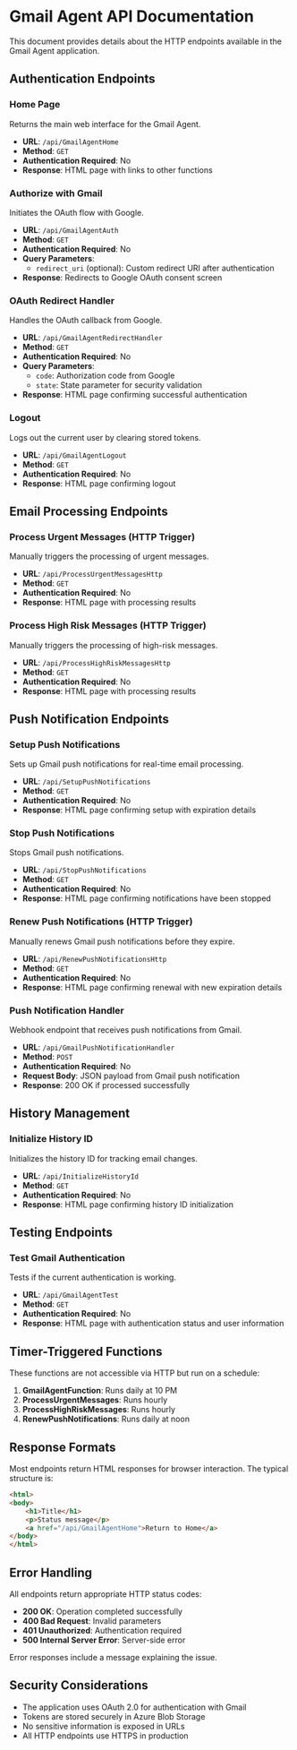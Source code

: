 # Gmail Agent API Documentation

This document provides details about the HTTP endpoints available in the Gmail Agent application.

## Authentication Endpoints

### Home Page

Returns the main web interface for the Gmail Agent.

- **URL**: `/api/GmailAgentHome`
- **Method**: `GET`
- **Authentication Required**: No
- **Response**: HTML page with links to other functions

### Authorize with Gmail

Initiates the OAuth flow with Google.

- **URL**: `/api/GmailAgentAuth`
- **Method**: `GET`
- **Authentication Required**: No
- **Query Parameters**:
  - `redirect_uri` (optional): Custom redirect URI after authentication
- **Response**: Redirects to Google OAuth consent screen

### OAuth Redirect Handler

Handles the OAuth callback from Google.

- **URL**: `/api/GmailAgentRedirectHandler`
- **Method**: `GET`
- **Authentication Required**: No
- **Query Parameters**:
  - `code`: Authorization code from Google
  - `state`: State parameter for security validation
- **Response**: HTML page confirming successful authentication

### Logout

Logs out the current user by clearing stored tokens.

- **URL**: `/api/GmailAgentLogout`
- **Method**: `GET`
- **Authentication Required**: No
- **Response**: HTML page confirming logout

## Email Processing Endpoints

### Process Urgent Messages (HTTP Trigger)

Manually triggers the processing of urgent messages.

- **URL**: `/api/ProcessUrgentMessagesHttp`
- **Method**: `GET`
- **Authentication Required**: No
- **Response**: HTML page with processing results

### Process High Risk Messages (HTTP Trigger)

Manually triggers the processing of high-risk messages.

- **URL**: `/api/ProcessHighRiskMessagesHttp`
- **Method**: `GET`
- **Authentication Required**: No
- **Response**: HTML page with processing results

## Push Notification Endpoints

### Setup Push Notifications

Sets up Gmail push notifications for real-time email processing.

- **URL**: `/api/SetupPushNotifications`
- **Method**: `GET`
- **Authentication Required**: No
- **Response**: HTML page confirming setup with expiration details

### Stop Push Notifications

Stops Gmail push notifications.

- **URL**: `/api/StopPushNotifications`
- **Method**: `GET`
- **Authentication Required**: No
- **Response**: HTML page confirming notifications have been stopped

### Renew Push Notifications (HTTP Trigger)

Manually renews Gmail push notifications before they expire.

- **URL**: `/api/RenewPushNotificationsHttp`
- **Method**: `GET`
- **Authentication Required**: No
- **Response**: HTML page confirming renewal with new expiration details

### Push Notification Handler

Webhook endpoint that receives push notifications from Gmail.

- **URL**: `/api/GmailPushNotificationHandler`
- **Method**: `POST`
- **Authentication Required**: No
- **Request Body**: JSON payload from Gmail push notification
- **Response**: 200 OK if processed successfully

## History Management

### Initialize History ID

Initializes the history ID for tracking email changes.

- **URL**: `/api/InitializeHistoryId`
- **Method**: `GET`
- **Authentication Required**: No
- **Response**: HTML page confirming history ID initialization

## Testing Endpoints

### Test Gmail Authentication

Tests if the current authentication is working.

- **URL**: `/api/GmailAgentTest`
- **Method**: `GET`
- **Authentication Required**: No
- **Response**: HTML page with authentication status and user information

## Timer-Triggered Functions

These functions are not accessible via HTTP but run on a schedule:

1. **GmailAgentFunction**: Runs daily at 10 PM
2. **ProcessUrgentMessages**: Runs hourly
3. **ProcessHighRiskMessages**: Runs hourly
4. **RenewPushNotifications**: Runs daily at noon

## Response Formats

Most endpoints return HTML responses for browser interaction. The typical structure is:

```html
<html>
<body>
    <h1>Title</h1>
    <p>Status message</p>
    <a href="/api/GmailAgentHome">Return to Home</a>
</body>
</html>
```

## Error Handling

All endpoints return appropriate HTTP status codes:

- **200 OK**: Operation completed successfully
- **400 Bad Request**: Invalid parameters
- **401 Unauthorized**: Authentication required
- **500 Internal Server Error**: Server-side error

Error responses include a message explaining the issue.

## Security Considerations

- The application uses OAuth 2.0 for authentication with Gmail
- Tokens are stored securely in Azure Blob Storage
- No sensitive information is exposed in URLs
- All HTTP endpoints use HTTPS in production 